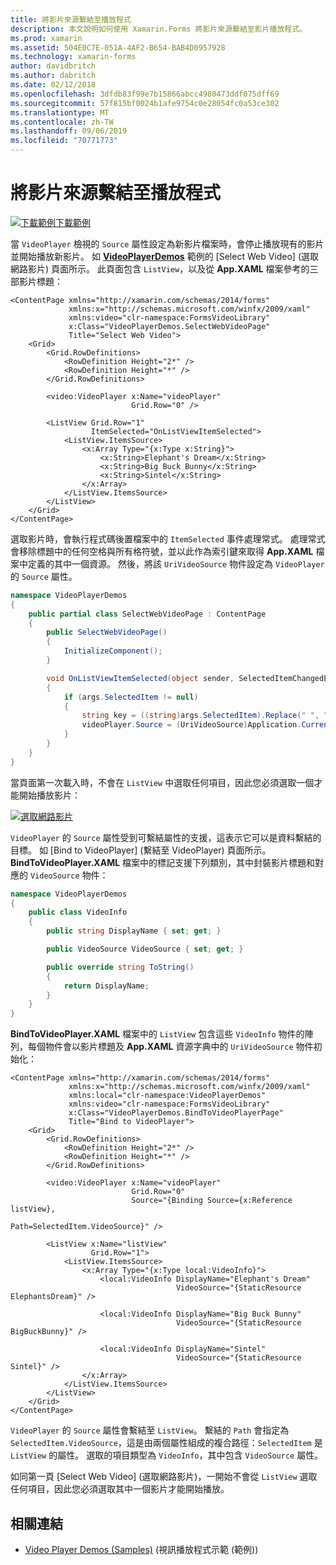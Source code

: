 ```yaml
---
title: 將影片來源繫結至播放程式
description: 本文說明如何使用 Xamarin.Forms 將影片來源繫結至影片播放程式。
ms.prod: xamarin
ms.assetid: 504E0C7E-051A-4AF2-B654-BAB4D0957928
ms.technology: xamarin-forms
author: davidbritch
ms.author: dabritch
ms.date: 02/12/2018
ms.openlocfilehash: 3dfdb83f99e7b15866abcc4980473ddf075dff69
ms.sourcegitcommit: 57f815bf0024b1afe9754c0e28054fc0a53ce302
ms.translationtype: MT
ms.contentlocale: zh-TW
ms.lasthandoff: 09/06/2019
ms.locfileid: "70771773"
---
```

# <a name="binding-video-sources-to-the-player"></a>將影片來源繫結至播放程式

[![下載範例](~/media/shared/download.png)下載範例](https://docs.microsoft.com/samples/xamarin/xamarin-forms-samples/customrenderers-videoplayerdemos)

當 `VideoPlayer` 檢視的 `Source` 屬性設定為新影片檔案時，會停止播放現有的影片並開始播放新影片。 如 [**VideoPlayerDemos**](https://docs.microsoft.com/samples/xamarin/xamarin-forms-samples/customrenderers-videoplayerdemos) 範例的 [Select Web Video] \(選取網路影片\) 頁面所示。 此頁面包含 `ListView`，以及從 **App.XAML** 檔案參考的三部影片標題：

```xaml
<ContentPage xmlns="http://xamarin.com/schemas/2014/forms"
             xmlns:x="http://schemas.microsoft.com/winfx/2009/xaml"
             xmlns:video="clr-namespace:FormsVideoLibrary"
             x:Class="VideoPlayerDemos.SelectWebVideoPage"
             Title="Select Web Video">
    <Grid>
        <Grid.RowDefinitions>
            <RowDefinition Height="2*" />
            <RowDefinition Height="*" />
        </Grid.RowDefinitions>

        <video:VideoPlayer x:Name="videoPlayer"
                           Grid.Row="0" />

        <ListView Grid.Row="1"
                  ItemSelected="OnListViewItemSelected">
            <ListView.ItemsSource>
                <x:Array Type="{x:Type x:String}">
                    <x:String>Elephant's Dream</x:String>
                    <x:String>Big Buck Bunny</x:String>
                    <x:String>Sintel</x:String>
                </x:Array>
            </ListView.ItemsSource>
        </ListView>
    </Grid>
</ContentPage>
```

選取影片時，會執行程式碼後置檔案中的 `ItemSelected` 事件處理常式。 處理常式會移除標題中的任何空格與所有格符號，並以此作為索引鍵來取得 **App.XAML** 檔案中定義的其中一個資源。 然後，將該 `UriVideoSource` 物件設定為 `VideoPlayer` 的 `Source` 屬性。

```csharp
namespace VideoPlayerDemos
{
    public partial class SelectWebVideoPage : ContentPage
    {
        public SelectWebVideoPage()
        {
            InitializeComponent();
        }

        void OnListViewItemSelected(object sender, SelectedItemChangedEventArgs args)
        {
            if (args.SelectedItem != null)
            {
                string key = ((string)args.SelectedItem).Replace(" ", "").Replace("'", "");
                videoPlayer.Source = (UriVideoSource)Application.Current.Resources[key];
            }
        }
    }
}
```

當頁面第一次載入時，不會在 `ListView` 中選取任何項目，因此您必須選取一個才能開始播放影片：

[![選取網路影片](source-bindings-images/selectwebvideo-small.png "選取網路影片")](source-bindings-images/selectwebvideo-large.png#lightbox "選取網路影片")

`VideoPlayer` 的 `Source` 屬性受到可繫結屬性的支援，這表示它可以是資料繫結的目標。 如 [Bind to VideoPlayer] \(繫結至 VideoPlayer\) 頁面所示。 **BindToVideoPlayer.XAML** 檔案中的標記支援下列類別，其中封裝影片標題和對應的 `VideoSource` 物件：

```csharp
namespace VideoPlayerDemos
{
    public class VideoInfo
    {
        public string DisplayName { set; get; }

        public VideoSource VideoSource { set; get; }

        public override string ToString()
        {
            return DisplayName;
        }
    }
}
```

**BindToVideoPlayer.XAML** 檔案中的 `ListView` 包含這些 `VideoInfo` 物件的陣列，每個物件會以影片標題及 **App.XAML** 資源字典中的 `UriVideoSource` 物件初始化：

```xaml
<ContentPage xmlns="http://xamarin.com/schemas/2014/forms"
             xmlns:x="http://schemas.microsoft.com/winfx/2009/xaml"
             xmlns:local="clr-namespace:VideoPlayerDemos"
             xmlns:video="clr-namespace:FormsVideoLibrary"
             x:Class="VideoPlayerDemos.BindToVideoPlayerPage"
             Title="Bind to VideoPlayer">
    <Grid>
        <Grid.RowDefinitions>
            <RowDefinition Height="2*" />
            <RowDefinition Height="*" />
        </Grid.RowDefinitions>

        <video:VideoPlayer x:Name="videoPlayer"
                           Grid.Row="0"
                           Source="{Binding Source={x:Reference listView},
                                            Path=SelectedItem.VideoSource}" />

        <ListView x:Name="listView"
                  Grid.Row="1">
            <ListView.ItemsSource>
                <x:Array Type="{x:Type local:VideoInfo}">
                    <local:VideoInfo DisplayName="Elephant's Dream"
                                     VideoSource="{StaticResource ElephantsDream}" />

                    <local:VideoInfo DisplayName="Big Buck Bunny"
                                     VideoSource="{StaticResource BigBuckBunny}" />

                    <local:VideoInfo DisplayName="Sintel"
                                     VideoSource="{StaticResource Sintel}" />
                </x:Array>
            </ListView.ItemsSource>
        </ListView>
    </Grid>
</ContentPage>
```

`VideoPlayer` 的 `Source` 屬性會繫結至 `ListView`。 繫結的 `Path` 會指定為 `SelectedItem.VideoSource`，這是由兩個屬性組成的複合路徑：`SelectedItem` 是 `ListView` 的屬性。 選取的項目類型為 `VideoInfo`，其中包含 `VideoSource` 屬性。

如同第一頁 [Select Web Video] \(選取網路影片\)，一開始不會從 `ListView` 選取任何項目，因此您必須選取其中一個影片才能開始播放。

## <a name="related-links"></a>相關連結

- [Video Player Demos (Samples)](https://docs.microsoft.com/samples/xamarin/xamarin-forms-samples/customrenderers-videoplayerdemos) (視訊播放程式示範 (範例))
